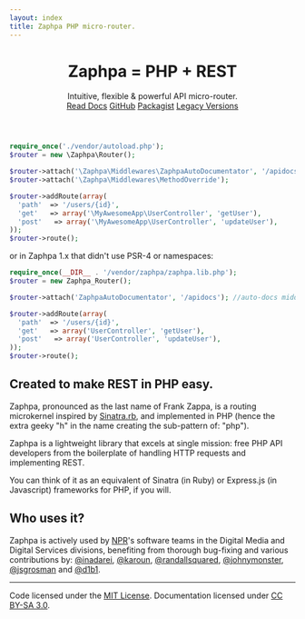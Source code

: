 ```yaml
---
layout: index
title: Zaphpa PHP micro-router.
---
```


<header class="masthead">
  <h1 id="headline">Zaphpa = PHP + REST</h1>
  <div id="subhead">Intuitive, flexible & powerful API micro-router.</div>  
  <div class="project-links">
<a href="doc.html" class="btn btn-primary btn-large">Read Docs</a>
<a href="https://github.com/zaphpa/zaphpa/" class="btn btn-large">GitHub</a>
<a href="https://packagist.org/packages/zaphpa/zaphpa" class="btn btn-large">Packagist</a>
<a href="https://github.com/zaphpa/zaphpa/releases" class="btn btn-large">Legacy Versions</a>
  </div>
</header>

```php
require_once('./vendor/autoload.php');
$router = new \Zaphpa\Router();

$router->attach('\Zaphpa\Middlewares\ZaphpaAutoDocumentator', '/apidocs'); //auto-docs middleware
$router->attach('\Zaphpa\Middlewares\MethodOverride');

$router->addRoute(array(
  'path'  => '/users/{id}',
  'get'   => array('\MyAwesomeApp\UserController', 'getUser'),
  'post'   => array('\MyAwesomeApp\UserController', 'updateUser'),
));    
$router->route();
```

or in Zaphpa 1.x that didn't use PSR-4 or namespaces: 

```php
require_once(__DIR__ . '/vendor/zaphpa/zaphpa.lib.php');
$router = new Zaphpa_Router();

$router->attach('ZaphpaAutoDocumentator', '/apidocs'); //auto-docs middleware

$router->addRoute(array(
  'path'  => '/users/{id}',
  'get'   => array('UserController', 'getUser'),
  'post'   => array('UserController', 'updateUser'),
));    
$router->route();
```

<div class="intro">
<h2>Created to make REST in PHP easy.</h2>

<p>Zaphpa, pronounced as the last name of Frank Zappa, is a routing microkernel inspired by 
<a href="http://www.sinatrarb.com/">Sinatra.rb</a>, and implemented in PHP (hence the extra geeky "h" 
in the name creating the sub-pattern of: "php").</p>

<p>Zaphpa is a lightweight library that excels at single mission: free PHP API developers from 
the boilerplate of handling HTTP requests and implementing REST.</p> 

<p>You can think of it as an equivalent of Sinatra (in Ruby) or Express.js (in Javascript) 
frameworks for PHP, if you will.</p>   

<h2>Who uses it?</h2>
<p>Zaphpa is actively used by <a href="http://npr.org">NPR</a>'s software teams in the Digital Media and Digital Services
divisions, benefiting from thorough bug-fixing and various contributions by: <a href="http://github.com/inadarei">@inadarei</a>,  
<a href="http://github.com/karoun">@karoun</a>,
<a href="http://github.com/randallsquared">@randallsquared</a>, <a href="http://github.com/johnymonster">@johnymonster</a>, 
<a href="http://github.com/jsgrosman">@jsgrosman</a> and <a href="http://github.com/d1b1">@d1b1</a>.	 
	  
</div><!-- /.intro -->

<hr class="soften">

<footer class="footer">
  <p>Code licensed under the <a href="https://github.com/zaphpa/zaphpa/#license" target="_blank">MIT License</a>. Documentation licensed under <a href="http://creativecommons.org/licenses/by-sa/3.0/">CC BY-SA 3.0</a>.</p>
</footer>


